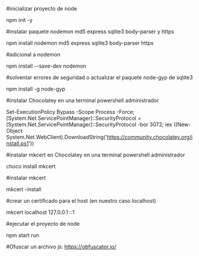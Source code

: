 #inicializar proyecto de node


npm init -y 


#instalar paquete nodemon md5 express sqlite3 body-parser y https


npm install nodemon md5 express sqlite3 body-parser https

#adicional a nodemon


npm install --save-dev nodemon

#solventar errores de seguridad o actualizar el paquete node-gyp de sqlite3

npm install -g node-gyp

#instalar Chocolatey en una terminal powershell administrador


Set-ExecutionPolicy Bypass -Scope Process -Force; [System.Net.ServicePointManager]::SecurityProtocol = [System.Net.ServicePointManager]::SecurityProtocol -bor 3072; iex ((New-Object System.Net.WebClient).DownloadString('https://community.chocolatey.org/install.ps1'))

#instalar mkcert en Chocolatey en una terminal powershell administrador


choco install mkcert

#instalar mkcert


mkcert -install 

#crear un certificado para el host (en nuestro caso localhost)


mkcert localhost 127.0.0.1 ::1

#ejecutar el proyecto de node


npm start run

#Ofuscar un archivo js:
https://obfuscator.io/
